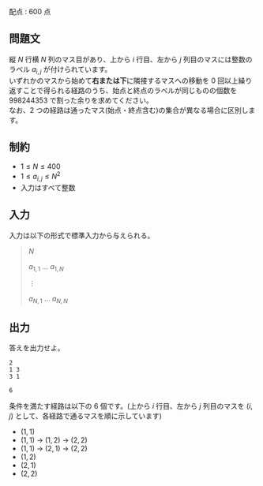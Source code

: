 配点 : $600$ 点

## 問題文

縦 $N$ 行横 $N$ 列のマス目があり、上から $i$ 行目、左から $j$ 列目のマスには整数のラベル $a_{i,j}$ が付けられています。<br>
いずれかのマスから始めて**右または下**に隣接するマスへの移動を $0$ 回以上繰り返すことで得られる経路のうち、始点と終点のラベルが同じものの個数を $998244353$ で割った余りを求めてください。<br>
なお、$2$ つの経路は通ったマス(始点・終点含む)の集合が異なる場合に区別します。

## 制約

- $1 \leq N \leq 400$
- $1 \leq a_{i,j} \leq N^2$
- 入力はすべて整数

## 入力

入力は以下の形式で標準入力から与えられる。

> $N$
> 
> $a_{1,1}$ $\ldots$ $a_{1,N}$
> 
> $\vdots$
> 
> $a_{N,1}$ $\ldots$ $a_{N,N}$

## 出力

答えを出力せよ。

```input1
2
1 3
3 1
```

```output1
6
```

条件を満たす経路は以下の $6$ 個です。(上から $i$ 行目、左から $j$ 列目のマスを $(i,j)$ として、各経路で通るマスを順に示しています)

- $(1,1)$
- $(1,1)$ → $(1,2)$ → $(2,2)$
- $(1,1)$ → $(2,1)$ → $(2,2)$
- $(1,2)$
- $(2,1)$
- $(2,2)$